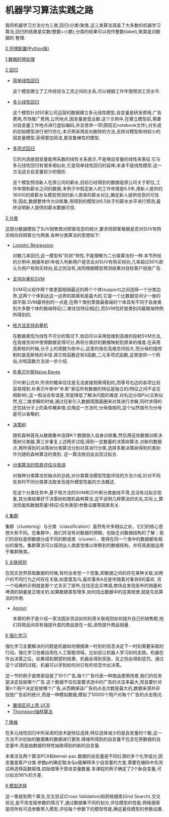 # 机器学习算法实践之路

我将机器学习方法分为三类,回归\分类\聚类,这三类算法涵盖了大多数的机器学习算法,回归的结果是实数(整数+小数),分类的结果可以视作整数(label),聚类是对数据的 整理.

[0 环境配置(Python版)](https://github.com/hanxinle/practical_machine_learning/tree/master/0_Get_Start)

[1 数据的预处理](https://github.com/hanxinle/practical_machine_learning/tree/master/1_Data_Processing)

[2 回归](https://github.com/hanxinle/practical_machine_learning/tree/master/2_Regression)

* [简单线性回归](https://github.com/hanxinle/practical_machine_learning/tree/master/2_Regression/Simple%20Linear%20Regression)

  这个模型建立了工作经验与工资之间的关系,可以根据工作年限预测工资水平.

* [多元线性回归](https://github.com/hanxinle/practical_machine_learning/tree/master/2_Regression/Multiple%20Linear%20Regression)

  这个模型针对50家公司运营的数据建立多元线性模型,自变量是研发费用,广告费用,市场推广费用,公司地点,因变量是营业额.这个示例中,在建立模型前,需要对自变量工作地点进行虚拟编码,并且舍弃一项(原因见notebook文件),对生成的初始模型进行进行优化,本示例采用反向删除的方法,去除对模型影响较小的因变量模型,获得更加简洁,更具鲁棒性的模型.

* [多项式回归](https://github.com/hanxinle/practical_machine_learning/tree/master/2_Regression/Polynomial%20Regression)

  它的内涵是因变量能用系数的线性关系表示,不是用自变量的线性来表征.它与多元线性回归有很多相似处,它是简单线性回归的延伸,本身不是线性模型.这一方法适合自变量较少的情形.

  这个模型预测新人在原公司的薪水,目前已经得到的数据是原公司关于职位,工作年限和薪水之间的数据,本例子中假定新人的工作年限是6.5年,用新人提供的16000的原薪水与模型预测的新人原来的薪水对比,确定新人提供信息的可信性.因此,数据整体作为训练集,用得到的模型对6.5处于的薪水水平进行预测,最终证明新人提供的薪水数据可信.

[3 分类](https://github.com/hanxinle/practical_machine_learning/tree/master/3_Classification)
  
   这部分数据模拟了SUV销售商对顾客信息的统计,要求将顾客根据是否对SUV有购买倾向将顾客分为两类.各种分类算法的思想如下:
  
* [Logistic Regression](https://github.com/hanxinle/practical_machine_learning/tree/master/3_Classification/Logistic_Regression)
  
  对数几率回归,这一模型有"阶跃"特性,不能理解为二分类算法的一种.本节所给的示例中,根据年龄\年收入判断用户是否会对SUV有购买倾向,几率超过50%即认为用户有购买倾向,反之则没有,进而根据模型预测结果对目标客户投放广告.
  
* [支持向量机SVM](https://github.com/hanxinle/practical_machine_learning/tree/master/3_Classification/%20Support%20Vector%20Machine%20(SVM))
  
  SVM可以视作两个类里面相隔最近的两个个体(support)之间选择一个分类边界,这两个个体到达这一边界的距离和是最大的,它是一个比数据空间少一维的超平面.SVM最特别的一点是,在两个类别里面最极端的个体具有不同于自身类别大多数个体的极端特征(二者往往特征相近),而SVM恰好是类别间最极端特例所得到的.

* [核方法支持向量机](https://github.com/hanxinle/practical_machine_learning/tree/master/3_Classification/Kernel%20SVM)

  在数据表现为线性不可分的情况下,依旧可以采用低维到高维的投射SVM方法,在高维空间中使得数据变得可分,再将分类好的数据映射到原来的维度.在采用高斯核的时候,分子上的常数为核中心,这里的值在高维空间较大,而分母的值控制的是高斯核的半径.其它核函数还有S函数,二元多项式函数,这里提供一个网站,对核函数方法进一步介绍.
  
* [朴素贝叶斯Naive Bayes](https://github.com/hanxinle/practical_machine_learning/tree/master/3_Classification/Naive%20Bayes)

  贝叶斯公式中,所求的概率往往是无法直接观察得到的,而等号右边的各项比较容易得到.朴素贝叶斯中"朴素"表征所有数据的特征是独立的(特征之间不会互相影响),这一假设会有误差,但是降低了解决问题的难度.对右边分母P(x)又称似然,在二维求解的时候,通过在新引入数据周围画圈来对其进行求解,同时求得的还包括分子上的条件概率值.应用这一方法时,分母值相同,这个似然值作为分母是可以省略的.
  
* [决策树](https://github.com/hanxinle/practical_machine_learning/tree/master/3_Classification/%20Decision%20Tree%20Classification)
  
  随机森林首先从数据集中选择K个数据放入自身训练集,然后用这些数据训练决策树分类器,第三步重复上述两步过程,得到一定数量的决策树算法.对新的数据点,用所得到的决策树分类算法分别对其进行分类,选择多数决策树得到的类别作为随机森林算法的类别. 这一算法依旧会出现过拟合.
  
* [分类算法的性能评估与改进](https://github.com/hanxinle/practical_machine_learning/blob/master/3_Classification/Evaluating%20Classification%20Models%20Performance.md)

  对每种分类算法优缺点的总结,对分类算法模型性能评估的方法介绍,针对不同任务时不同分类算法取舍及提升模型性能的方法概述.

  在这个分类任务中,基于核方法的SVM和贝叶斯分类曲线平滑,且没有过拟合现象,其分类结果好于决策树和随机森林算法.这不说明几种算法的优劣,实际上,算法性能和数据质量\特征\任务类型\参数设置等因素有关.

[4 集群](https://github.com/hanxinle/practical_machine_learning/blob/master/4_Clustering/README.md)

  集群（clustering）与分类（classification）虽然有许多相似之处，它们的核心思想大有不同。在集群中，我们并没有对数据的预期，也缺乏对数据结构的了解；我们的目标是把数据分成不同的群或类（cluster），使得在同一个类中的数据都有相似的属性。集群算法可以探测出人类直觉难以体察到的数据结构，并将其直接运用于集群聚类。

[5 关联规则](https://github.com/hanxinle/practical_machine_learning/tree/master/5_Apriori)

  在现实世界获取数据的时候,有时会发觉一个现象,即数据之间的存在某种关联,如用户的不同行为之间存在关联,如爱屋及乌,喜欢事务A总是伴随着对事务B的喜欢.
另一个经典的示例就是那个丈夫买了尿布,往往还会买啤酒,商场会发现尿布的销量和啤酒的销量是正相关的.如果数据类型增多,如何找出数据中的这类规律,就是先验算法的作用.

* [Apriori](https://github.com/hanxinle/practical_machine_learning/tree/master/5_Apriori)
  
  本章的例子是介绍一家法国杂货店如何利用关联规则如何提升自己的销售额,他们将商品间具有强提升度的商品放在一起,进而提升商品销量.

[6 强化学习](https://github.com/hanxinle/practical_machine_learning/tree/master/6_Reinforcement%20Learning)

   强化学习主要解决的问题是机器如何根据某一时刻的信息决定下一时刻需要采取的行动。强化学习也被运用在人工智能领域，比如说让机器人学习如何走路。机器在作出决策之后，如果得到期望的结果，机器会得到奖励，反之则会得到惩罚。通过这个试错的过程，机器可以学到如何对已有的信息作出决策。

  这一节的例子是商家投放了10个广告,每个广告代表一种商品使用场景,我们的任务是决定投放哪个广告.这个数据不仅仅是要求选中的广告的点击率最大,而且要针对第n个用户决定投放哪个广告,从而确保该广告的点击次数是最大的,数据来源并非投放广告前的统计,而是一种模拟数据,模拟了10000个用户对每个广告的点击情况.
  
* [置信区间上界 UCB](https://github.com/hanxinle/practical_machine_learning/tree/master/6_Reinforcement%20Learning/UCB)
* [Thompson抽样算法](https://github.com/hanxinle/practical_machine_learning/tree/master/6_Reinforcement%20Learning/Thompson_Sampling)
  
[7 降维](https://github.com/hanxinle/practical_machine_learning/tree/master/7_Dimensionality%20Reduction)

  在多元线性回归中所采用的技术是特征选择,特征选择减少的是自变量的个数,这一方法不对初始的数据集的数据进行更改.降维所得到的自变量不包含在原数据的自变量中,而是由数据的特性抽取得到的新的自变量.
  
  本章涉及两个算法PCA和kernel-pac.数据的自变量是不同红酒的多个化学成分,因变量是客户分类.参数p的确定取决与p能解释多少自变量的方差,需要在编码中先测试再选择函数赋值,初始值等于原自变量数量.本课程的例子确定了2个新自变量,可以拟合56%的方差.
  
[8 模型选择](https://github.com/hanxinle/practical_machine_learning/tree/master/8_Model%20Selection)

  这一章提到两个算法,交叉验证(Cross Validation)和网格搜索(Grid Search).交叉验证,是不改变超参数的情况下,通过数据集不同的划分,评估模型的性能.网格搜索是将所有可选参数带入模型,评估每个参数下的模型性能,确定最佳模型的参数设置.

  
